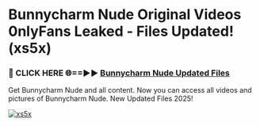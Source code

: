 # Bunnycharm Nude Original Videos 0nlyFans Leaked - Files Updated! (xs5x)

<h3>🔴 CLICK HERE 🌐==►► <a href="https://tinyurl.com/52m3yx9h" rel="nofollow">Bunnycharm Nude Updated Files</a></h3>

Get Bunnycharm Nude and all content. Now you can access all videos and pictures of Bunnycharm Nude. New Updated Files 2025!

[![xs5x](https://i.imgur.com/TnHtlc8.gif)](https://tinyurl.com/52m3yx9h)
